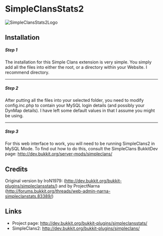 # SimpleClansStats2

![SimpleClansStats2Logo](http://postiglione.at/ext/SimpleClansStats2Logo.png)

## Installation
##### Step 1
The installation for this Simple Clans extension is very simple. You simply add all the files into either the root, or a directory within your Website. I recommend directory.

---
##### Step 2
After putting all the files into your selected folder, you need to modify config.inc.php to contain your MySQL login details (and possibly your DynMap details). I have left some default values in that I assume you might be using. 

---
##### Step 3
For this web interface to work, you will need to be running SimpleClans2 in MySQL Mode. To find out how to do this, consult the SimpleClans BukkitDev page: http://dev.bukkit.org/server-mods/simpleclans/

## Credits
Original version by IroN1979: (http://dev.bukkit.org/bukkit-plugins/simpleclansstats/) and by ProjectNarna (http://forums.bukkit.org/threads/web-admin-narna-simpleclanstats.83389/)

## Links
* Project page: http://dev.bukkit.org/bukkit-plugins/simpleclansstats/
* SimpleClans2: http://dev.bukkit.org/bukkit-plugins/simpleclans/
